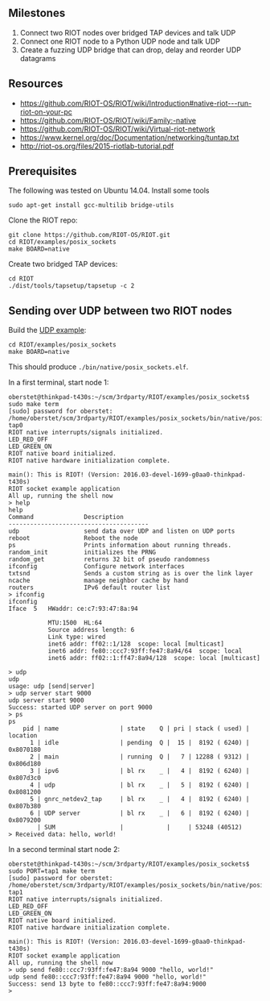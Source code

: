 ## Milestones

1. Connect two RIOT nodes over bridged TAP devices and talk UDP
2. Connect one RIOT node to a Python UDP node and talk UDP
3. Create a fuzzing UDP bridge that can drop, delay and reorder UDP datagrams


## Resources

* https://github.com/RIOT-OS/RIOT/wiki/Introduction#native-riot---run-riot-on-your-pc
* https://github.com/RIOT-OS/RIOT/wiki/Family:-native
* https://github.com/RIOT-OS/RIOT/wiki/Virtual-riot-network
* https://www.kernel.org/doc/Documentation/networking/tuntap.txt
* http://riot-os.org/files/2015-riotlab-tutorial.pdf


## Prerequisites

The following was tested on Ubuntu 14.04. Install some tools

```console
sudo apt-get install gcc-multilib bridge-utils
```

Clone the RIOT repo:

```console
git clone https://github.com/RIOT-OS/RIOT.git
cd RIOT/examples/posix_sockets
make BOARD=native
```

Create two bridged TAP devices:

```console
cd RIOT
./dist/tools/tapsetup/tapsetup -c 2
```

## Sending over UDP between two RIOT nodes

Build the [UDP example](https://github.com/RIOT-OS/RIOT/tree/master/examples/posix_sockets):

```console
cd RIOT/examples/posix_sockets
make BOARD=native
```

This should produce `./bin/native/posix_sockets.elf`.

In a first terminal, start node 1:

```console
oberstet@thinkpad-t430s:~/scm/3rdparty/RIOT/examples/posix_sockets$ sudo make term
[sudo] password for oberstet:
/home/oberstet/scm/3rdparty/RIOT/examples/posix_sockets/bin/native/posix_sockets.elf tap0
RIOT native interrupts/signals initialized.
LED_RED_OFF
LED_GREEN_ON
RIOT native board initialized.
RIOT native hardware initialization complete.

main(): This is RIOT! (Version: 2016.03-devel-1699-g0aa0-thinkpad-t430s)
RIOT socket example application
All up, running the shell now
> help
help
Command              Description
---------------------------------------
udp                  send data over UDP and listen on UDP ports
reboot               Reboot the node
ps                   Prints information about running threads.
random_init          initializes the PRNG
random_get           returns 32 bit of pseudo randomness
ifconfig             Configure network interfaces
txtsnd               Sends a custom string as is over the link layer
ncache               manage neighbor cache by hand
routers              IPv6 default router list
> ifconfig
ifconfig
Iface  5   HWaddr: ce:c7:93:47:8a:94

           MTU:1500  HL:64
           Source address length: 6
           Link type: wired
           inet6 addr: ff02::1/128  scope: local [multicast]
           inet6 addr: fe80::ccc7:93ff:fe47:8a94/64  scope: local
           inet6 addr: ff02::1:ff47:8a94/128  scope: local [multicast]

> udp
udp
usage: udp [send|server]
> udp server start 9000
udp server start 9000
Success: started UDP server on port 9000
> ps
ps
    pid | name                 | state    Q | pri | stack ( used) | location
      1 | idle                 | pending  Q |  15 |  8192 ( 6240) | 0x8070180
      2 | main                 | running  Q |   7 | 12288 ( 9312) | 0x806d180
      3 | ipv6                 | bl rx    _ |   4 |  8192 ( 6240) | 0x807d3c0
      4 | udp                  | bl rx    _ |   5 |  8192 ( 6240) | 0x8081200
      5 | gnrc_netdev2_tap     | bl rx    _ |   4 |  8192 ( 6240) | 0x807b380
      6 | UDP server           | bl rx    _ |   6 |  8192 ( 6240) | 0x8079200
        | SUM                  |            |     | 53248 (40512)
> Received data: hello, world!
```

In a second terminal start node 2:

```console
oberstet@thinkpad-t430s:~/scm/3rdparty/RIOT/examples/posix_sockets$ sudo PORT=tap1 make term
[sudo] password for oberstet:
/home/oberstet/scm/3rdparty/RIOT/examples/posix_sockets/bin/native/posix_sockets.elf tap1
RIOT native interrupts/signals initialized.
LED_RED_OFF
LED_GREEN_ON
RIOT native board initialized.
RIOT native hardware initialization complete.

main(): This is RIOT! (Version: 2016.03-devel-1699-g0aa0-thinkpad-t430s)
RIOT socket example application
All up, running the shell now
> udp send fe80::ccc7:93ff:fe47:8a94 9000 "hello, world!"
udp send fe80::ccc7:93ff:fe47:8a94 9000 "hello, world!"
Success: send 13 byte to fe80::ccc7:93ff:fe47:8a94:9000
>
```
